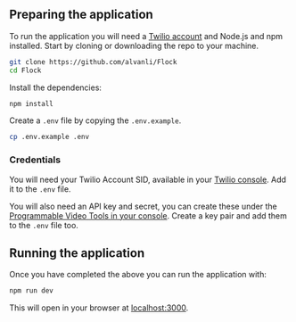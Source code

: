 ## Preparing the application

To run the application you will need a [Twilio account](https://www.twilio.com/try-twilio) and Node.js and npm installed. Start by cloning or downloading the repo to your machine.

```bash
git clone https://github.com/alvanli/Flock
cd Flock
```

Install the dependencies:

```bash
npm install
```

Create a `.env` file by copying the `.env.example`.

```bash
cp .env.example .env
```

### Credentials

You will need your Twilio Account SID, available in your [Twilio console](https://www.twilio.com/console). Add it to the `.env` file.

You will also need an API key and secret, you can create these under the [Programmable Video Tools in your console](https://www.twilio.com/console/video/project/api-keys). Create a key pair and add them to the `.env` file too.

## Running the application

Once you have completed the above you can run the application with:

```bash
npm run dev
```

This will open in your browser at [localhost:3000](http://localhost:3000).
